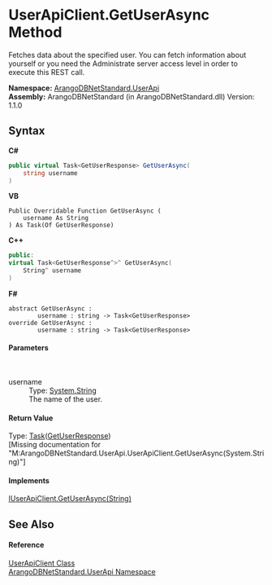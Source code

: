 # UserApiClient.GetUserAsync Method 
 

Fetches data about the specified user. You can fetch information about yourself or you need the Administrate server access level in order to execute this REST call.

**Namespace:**&nbsp;<a href="a57cb14e-62d0-8e40-f4e2-560f8a8cd6e9">ArangoDBNetStandard.UserApi</a><br />**Assembly:**&nbsp;ArangoDBNetStandard (in ArangoDBNetStandard.dll) Version: 1.1.0

## Syntax

**C#**<br />
``` C#
public virtual Task<GetUserResponse> GetUserAsync(
	string username
)
```

**VB**<br />
``` VB
Public Overridable Function GetUserAsync ( 
	username As String
) As Task(Of GetUserResponse)
```

**C++**<br />
``` C++
public:
virtual Task<GetUserResponse^>^ GetUserAsync(
	String^ username
)
```

**F#**<br />
``` F#
abstract GetUserAsync : 
        username : string -> Task<GetUserResponse> 
override GetUserAsync : 
        username : string -> Task<GetUserResponse> 
```


#### Parameters
&nbsp;<dl><dt>username</dt><dd>Type: <a href="https://docs.microsoft.com/dotnet/api/system.string" target="_blank" rel="noopener noreferrer">System.String</a><br />The name of the user.</dd></dl>

#### Return Value
Type: <a href="https://docs.microsoft.com/dotnet/api/system.threading.tasks.task-1" target="_blank" rel="noopener noreferrer">Task</a>(<a href="b9224bf1-bba9-ba50-4f30-33ee63596bdb">GetUserResponse</a>)<br />\[Missing <returns> documentation for "M:ArangoDBNetStandard.UserApi.UserApiClient.GetUserAsync(System.String)"\]

#### Implements
<a href="2cb28d34-27fe-c6d5-ebc2-e933c4e4e48c">IUserApiClient.GetUserAsync(String)</a><br />

## See Also


#### Reference
<a href="f54e6b38-3de3-781d-5641-dfc7e1ee3ab4">UserApiClient Class</a><br /><a href="a57cb14e-62d0-8e40-f4e2-560f8a8cd6e9">ArangoDBNetStandard.UserApi Namespace</a><br />